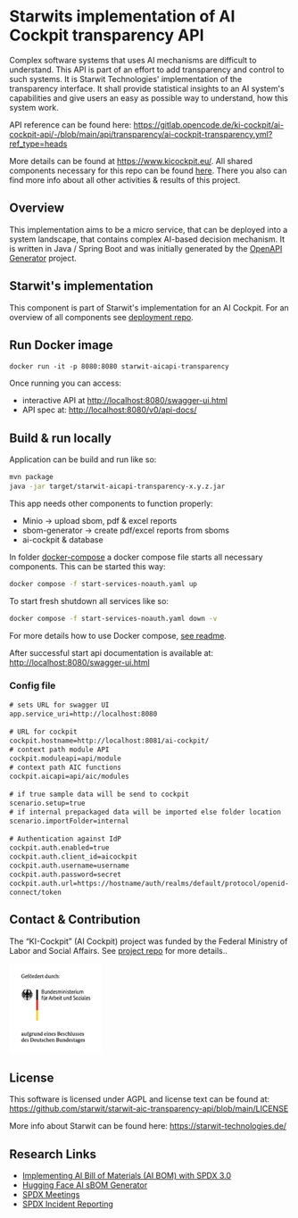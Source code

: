 # Starwits implementation of AI Cockpit transparency API

Complex software systems that uses AI mechanisms are difficult to understand. This API is part of an effort to add transparency and control to such systems. It is Starwit Technologies' implementation of the transparency interface. It shall provide statistical insights to an AI system's capabilities and give users an easy as possible way to understand, how this system work.

API reference can be found here: <https://gitlab.opencode.de/ki-cockpit/ai-cockpit-api/-/blob/main/api/transparency/ai-cockpit-transparency.yml?ref_type=heads>

More details can be found at <https://www.kicockpit.eu/>. All shared components necessary for this repo can be found [here](https://github.com/KI-Cockpit/ai-cockpit-api). There you also can find more info about all other activities & results of this project.

## Overview

This implementation aims to be a micro service, that can be deployed into a system landscape, that contains complex AI-based decision mechanism. It is written in Java / Spring Boot and was initially generated by the [OpenAPI Generator](https://openapi-generator.tech) project.

## Starwit's implementation

This component is part of Starwit's implementation for an AI Cockpit. For an overview of all components see [deployment repo](https://github.com/starwit/ai-cockpit-deployment).

## Run Docker image

    docker run -it -p 8080:8080 starwit-aicapi-transparency

Once running you can access:

* interactive API at [http://localhost:8080/swagger-ui.html](http://localhost:8080/swagger-ui.html)
* API spec at: [http://localhost:8080/v0/api-docs/](http://localhost:8080/v0/api-docs/)

## Build & run locally

Application can be build and run like so:

```bash
mvn package
java -jar target/starwit-aicapi-transparency-x.y.z.jar
```

This app needs other components to function properly:

* Minio -> upload sbom, pdf & excel reports
* sbom-generator -> create pdf/excel reports from sboms
* ai-cockpit & database

In folder [docker-compose](deployment/docker-compose/) a docker compose file starts all necessary components. This can be started this way:

```bash
docker compose -f start-services-noauth.yaml up
```

To start fresh shutdown all services like so:

```bash
docker compose -f start-services-noauth.yaml down -v
```

For more details how to use Docker compose, [see readme](deployment/docker-compose/Readme.md).

After successful start api documentation is available at:
<http://localhost:8080/swagger-ui.html>

### Config file

```properties
# sets URL for swagger UI
app.service_uri=http://localhost:8080

# URL for cockpit
cockpit.hostname=http://localhost:8081/ai-cockpit/ 
# context path module API
cockpit.moduleapi=api/module
# context path AIC functions
cockpit.aicapi=api/aic/modules 

# if true sample data will be send to cockpit
scenario.setup=true 
# if internal prepackaged data will be imported else folder location
scenario.importFolder=internal 

# Authentication against IdP
cockpit.auth.enabled=true
cockpit.auth.client_id=aicockpit
cockpit.auth.username=username 
cockpit.auth.password=secret 
cockpit.auth.url=https://hostname/auth/realms/default/protocol/openid-connect/token
```

## Contact & Contribution

The “KI-Cockpit” (AI Cockpit) project was funded by the Federal Ministry of Labor and Social Affairs. See [project repo](https://github.com/ki-cockpit) for more details..

<img src="doc/foerderlogo.png" alt="BMAS Logo" style="width:33%; height:auto;">

## License

This software is licensed under AGPL and license text can be found at: <https://github.com/starwit/starwit-aic-transparency-api/blob/main/LICENSE>

More info about Starwit can be found here: <https://starwit-technologies.de/>

## Research Links

* [Implementing AI Bill of Materials (AI BOM) with SPDX 3.0](https://arxiv.org/pdf/2504.16743)
* [Hugging Face AI sBOM Generator](https://huggingface.co/spaces/aetheris-ai/aibom-generator)
* [SPDX Meetings](https://github.com/spdx/meetings?tab=readme-ov-file#tech-team-meetings)
* [SPDX Incident Reporting](https://www.oecd.org/en/publications/towards-a-common-reporting-framework-for-ai-incidents_f326d4ac-en.html)
